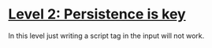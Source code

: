# [Level 2: Persistence is key](https://xss-game.appspot.com/level2)

In this level just writing a script tag in the input will not work.
